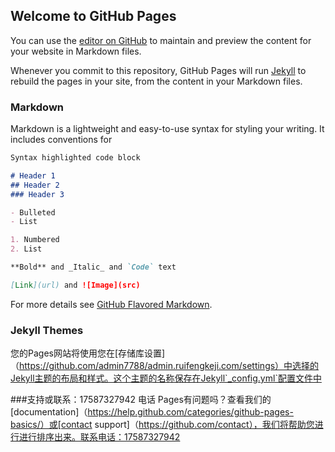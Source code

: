 ## Welcome to GitHub Pages

You can use the [editor on GitHub](https://github.com/admin7788/admin.ruifengkeji.com/edit/master/README.md) to maintain and preview the content for your website in Markdown files.

Whenever you commit to this repository, GitHub Pages will run [Jekyll](https://jekyllrb.com/) to rebuild the pages in your site, from the content in your Markdown files.

### Markdown

Markdown is a lightweight and easy-to-use syntax for styling your writing. It includes conventions for

```markdown
Syntax highlighted code block

# Header 1
## Header 2
### Header 3

- Bulleted
- List

1. Numbered
2. List

**Bold** and _Italic_ and `Code` text

[Link](url) and ![Image](src)
```

For more details see [GitHub Flavored Markdown](https://guides.github.com/features/mastering-markdown/).

### Jekyll Themes

您的Pages网站将使用您在[存储库设置] （https://github.com/admin7788/admin.ruifengkeji.com/settings）中选择的Jekyll主题的布局和样式。这个主题的名称保存在Jekyll`_config.yml`配置文件中

###支持或联系：17587327942
电话
Pages有问题吗？查看我们的[documentation]（https://help.github.com/categories/github-pages-basics/）或[contact support]（https://github.com/contact），我们将帮助您进行进行排序出来。联系电话：17587327942

